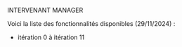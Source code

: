 INTERVENANT MANAGER

Voici la liste des fonctionnalités disponibles (29/11/2024) :
- itération 0 à itération 11



